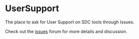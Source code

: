 # UserSupport
The place to ask for User Support on SDC tools through Issues.

Check out the [issues](../../issues) forum for more details and discussion.
